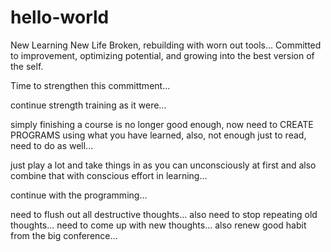 # hello-world
New Learning New Life
Broken, rebuilding with worn out tools...
Committed to improvement, optimizing potential, and growing into the best version of the self.

Time to strengthen this committment... 

continue strength training as it were...

simply finishing a course is no longer good enough, now need to CREATE PROGRAMS using what you have learned, also, not enough just to read, need to do as well...

just play a lot and take things in as you can unconsciously at first and also combine that with conscious effort in learning...

continue with the programming...

need to flush out all destructive thoughts... also need to stop repeating old thoughts... need to come up with new thoughts...
also renew good habit from the big conference...
